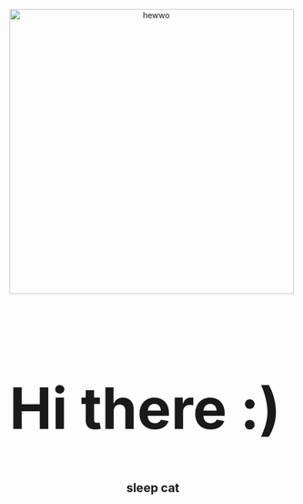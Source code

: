 <!DOCTYPE html>
<html>
<p>
<a href="link" style="text-align: center">
  <img src="https://i.imgflip.com/7mipps.gif" alt="hewwo"  width="500" align="middle">
</a>
</p>

<p>
  <h1 style="font-size:100px;">Hi there :)</h1>
</p>

<h2 align="center">sleep cat</h2>




</body>
</html>

